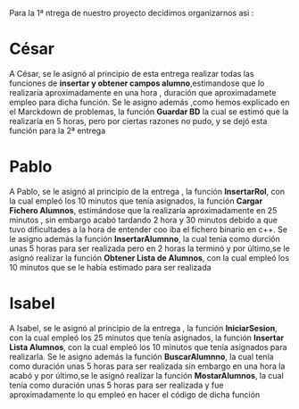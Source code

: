 Para la 1ª ntrega de nuestro proyecto decidimos organizarnos asi :
# César
A César, se le asignó al principio de esta entrega  realizar todas las funciones de **insertar y obtener campos alumno**,estimandose que lo realizaría aproximadamente en una hora , duración que aproximadamete empleo para dicha función.
Se le asigno además  ,como hemos explicado en el Marckdown de problemas,  la función **Guardar BD** la cual se estimó que la realizaría en 5 horas, pero por ciertas razones no pudo, y se dejó esta función para la 2ª entrega

# Pablo
A Pablo, se le asignó al principio de la entrega , la función **InsertarRol**, con la cual empleó los 10 minutos que tenía asignados, la 
función **Cargar Fichero Alumnos**, estimándose que la realizaría aproximadamente en 25 minutos , sin embargo acabó tardando 2 hora y 30 minutos debido a que tuvo dificultades a la hora de entender coo iba el fichero binario en c++.
Se le asigno además la función **InsertarAlumnno**,  la cual tenia como durción unas 5 horas para ser realizada pero en 2 horas la terminó  y por último,se le asignó realizar la función **Obtener Lista de Alumnos**, con la cual empleó los 10 minutos que se le había estimado para ser realizada 

# Isabel
A Isabel, se le asignó al principio de la entrega , la función **IniciarSesion**, con la cual empleó los 25 minutos que tenía asignados, la función **Insertar Lista Alumnos**, con la cual empleó los 10 minutos que tenía asignados para realizarla.
Se le asigno además la función **BuscarAlumnno**,  la cual tenía como duración unas 5 horas para ser realizada sin embargo en una hora la acabó   y por último,se le asignó realizar la función **MostarAlumnos**,  la cual tenía como duración unas 5 horas para ser realizada y fue aproximadamente lo qu empleó en hacer el código de dicha función


